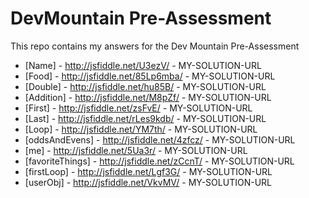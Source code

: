 DevMountain Pre-Assessment
=========

This repo contains my answers for the Dev Mountain Pre-Assessment

* [Name] - http://jsfiddle.net/U3ezV/ - MY-SOLUTION-URL
* [Food] - http://jsfiddle.net/85Lp6mba/ - MY-SOLUTION-URL
* [Double] - http://jsfiddle.net/hu85B/ - MY-SOLUTION-URL
* [Addition] - http://jsfiddle.net/M8pZf/ - MY-SOLUTION-URL
* [First] - http://jsfiddle.net/zsFvE/ - MY-SOLUTION-URL
* [Last] -  http://jsfiddle.net/rLes9kdb/ - MY-SOLUTION-URL
* [Loop] - http://jsfiddle.net/YM7th/ - MY-SOLUTION-URL
* [oddsAndEvens] - http://jsfiddle.net/4zfcz/ - MY-SOLUTION-URL
* [me] - http://jsfiddle.net/5Ua3r/ - MY-SOLUTION-URL
* [favoriteThings] - http://jsfiddle.net/zCcnT/ - MY-SOLUTION-URL
* [firstLoop] - http://jsfiddle.net/Lgf3G/ - MY-SOLUTION-URL
* [userObj] - http://jsfiddle.net/VkvMV/ - MY-SOLUTION-URL